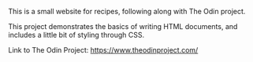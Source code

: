 This is a small website for recipes, following along with The Odin project.

This project demonstrates the basics of writing HTML documents, and includes a little bit of styling through CSS.

Link to The Odin Project: https://www.theodinproject.com/